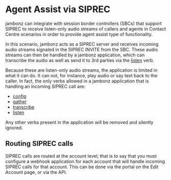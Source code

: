# Agent Assist via SIPREC

jambonz can integrate with session border controllers (SBCs) that support SIPREC to receive listen-only audio streams of callers and agents in Contact Centre scenarios in order to provide agent assist type of functionality.

In this scenario, jambonz acts as a SIPREC server and receives incoming audio streams signaled in the SIPREC INVITE from the SBC.  These audio streams can then be handled by a jambonz application, which can transcribe the audio as well as send it to 3rd parties via the [listen](/docs/webhooks/listen) verb.

Because these are listen-only audio streams, the application is limited in what it can do.  It can not, for instance, play audio or say text back to the caller.  In fact, the only verbs allowed in a jambonz application that is handling an incoming SIPREC call are:
- [config](/docs/webhooks/config)
- [gather](/docs/webhooks/gather)
- [transcribe](/docs/webhooks/transcribe)
- [listen](/docs/webhooks/listen)

Any other verbs present in the application will be removed and silently ignored.

## Routing SIPREC calls
SIPREC calls are routed at the account level; that is to say that you must configure a webhook application for each account that will handle incoming SIPREC calls for that account.  This can be done via the portal on the Edit Account page, or via the API.
